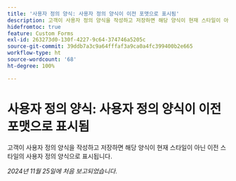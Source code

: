 ```yaml
---
title: '사용자 정의 양식: 사용자 정의 양식이 이전 포맷으로 표시됨'
description: 고객이 사용자 정의 양식을 작성하고 저장하면 해당 양식이 현재 스타일이 아닌 이전 스타일의 사용자 정의 양식으로 표시됩니다.
hidefromtoc: true
feature: Custom Forms
exl-id: 263273d0-130f-4227-9c64-374746a5205c
source-git-commit: 39ddb7a3c9a64fffaf3a9ca0a4fc399400b2e665
workflow-type: ht
source-wordcount: '68'
ht-degree: 100%

---
```


# 사용자 정의 양식: 사용자 정의 양식이 이전 포맷으로 표시됨

고객이 사용자 정의 양식을 작성하고 저장하면 해당 양식이 현재 스타일이 아닌 이전 스타일의 사용자 정의 양식으로 표시됩니다.

_2024년 11월 25일에 처음 보고되었습니다._
